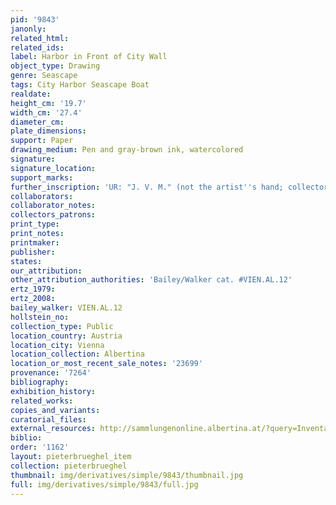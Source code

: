 ```yaml
---
pid: '9843'
janonly: 
related_html: 
related_ids: 
label: Harbor in Front of City Wall
object_type: Drawing
genre: Seascape
tags: City Harbor Seascape Boat
realdate: 
height_cm: '19.7'
width_cm: '27.4'
diameter_cm: 
plate_dimensions: 
support: Paper
drawing_medium: Pen and gray-brown ink, watercolored
signature: 
signature_location: 
support_marks: 
further_inscription: 'UR: "J. V. M." (not the artist''s hand; collector''s mark?)'
collaborators: 
collaborator_notes: 
collectors_patrons: 
print_type: 
print_notes: 
printmaker: 
publisher: 
states: 
our_attribution: 
other_attribution_authorities: 'Bailey/Walker cat. #VIEN.AL.12'
ertz_1979: 
ertz_2008: 
bailey_walker: VIEN.AL.12
hollstein_no: 
collection_type: Public
location_country: Austria
location_city: Vienna
location_collection: Albertina
location_or_most_recent_sale_notes: '23699'
provenance: '7264'
bibliography: 
exhibition_history: 
related_works: 
copies_and_variants: 
curatorial_files: 
external_resources: http://sammlungenonline.albertina.at/?query=Inventarnummer%3D%5B23699%5D&showtype=record
biblio: 
order: '1162'
layout: pieterbrueghel_item
collection: pieterbrueghel
thumbnail: img/derivatives/simple/9843/thumbnail.jpg
full: img/derivatives/simple/9843/full.jpg
---
```

